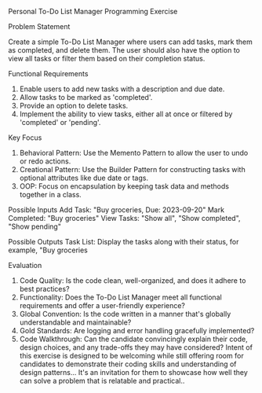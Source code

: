 Personal To-Do List Manager Programming Exercise


Problem Statement

Create a simple To-Do List Manager where users can add tasks, mark them as completed, and delete them. The user should also have the
option to view all tasks or filter them based on their completion status.


Functional Requirements
1. Enable users to add new tasks with a description and due date.
2. Allow tasks to be marked as 'completed'.
3. Provide an option to delete tasks.
4. Implement the ability to view tasks, either all at once or filtered by 'completed' or 'pending'.


Key Focus
1. Behavioral Pattern: Use the Memento Pattern to allow the user to undo or redo actions.
2. Creational Pattern: Use the Builder Pattern for constructing tasks with optional attributes like due date or tags.
3. OOP: Focus on encapsulation by keeping task data and methods together in a class.


Possible Inputs
Add Task: "Buy groceries, Due: 2023-09-20"
Mark Completed: "Buy groceries"
View Tasks: "Show all", "Show completed", "Show pending"

Possible Outputs
Task List: Display the tasks along with their status, for example, "Buy groceries 


Evaluation
1. Code Quality: Is the code clean, well-organized, and does it adhere to best practices?
2. Functionality: Does the To-Do List Manager meet all functional requirements and offer a user-friendly experience?
3. Global Convention: Is the code written in a manner that's globally understandable and maintainable?
4. Gold Standards: Are logging and error handling gracefully implemented?
5. Code Walkthrough: Can the candidate convincingly explain their code, design choices, and any trade-offs they may have considered?
Intent of this exercise is designed to be welcoming while still offering room for candidates to demonstrate their coding skills and
understanding of design patterns... It's an invitation for them to showcase how well they can solve a problem that is relatable and practical..

